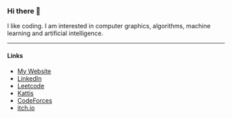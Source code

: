 ### Hi there 👋

<!--
**tituschewxj/tituschewxj** is a ✨ _special_ ✨ repository because its `README.md` (this file) appears on your GitHub profile.

Here are some ideas to get you started:

- 🔭 I’m currently working on ...
- 🌱 I’m currently learning ...
- 👯 I’m looking to collaborate on ...
- 🤔 I’m looking for help with ...
- 💬 Ask me about ...
- 📫 How to reach me: ...
- 😄 Pronouns: ...
- ⚡ Fun fact: ...
-->

I like coding. I am interested in computer graphics, algorithms, machine learning and artificial intelligence.

---
#### Links
- [My Website](https://tituschewxj.github.io)
- [LinkedIn](in/tituschewxj)
- [Leetcode](https://leetcode.com/tituschewxj/)
- [Kattis](https://open.kattis.com/users/tituschewxj)
- [CodeForces](https://codeforces.com/profile/tituschewxj)
- [itch.io](https://utdcus.itch.io/)
